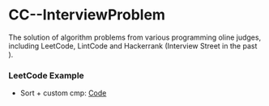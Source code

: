 # CC--InterviewProblem
The solution of algorithm problems from various programming oline judges, including LeetCode, LintCode and Hackerrank (Interview Street in the past ).


### LeetCode Example
* Sort + custom cmp: [Code](https://github.com/yular/CC--InterviewProblem/blob/master/LeetCode/leetcode_maximum-length-of-pair-chain.cpp)

